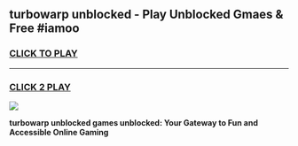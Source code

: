 
## turbowarp unblocked - Play Unblocked Gmaes & Free #iamoo
<h3>
<a href="https://news.freeplayer.one?title=turbowarp_unblocked&ref=26F">CLICK TO PLAY</a></h3>
<hr>

<h3>
<a href="https://news.freeplayer.one?title=turbowarp_unblocked&ref=26F">CLICK 2 PLAY</a>
  
</h3>

<a href="https://news.freeplayer.one?title=turbowarp_unblocked&ref=26F/"><img src="https://clearcache.store/games.png"></a>


**turbowarp unblocked games unblocked: Your Gateway to Fun and Accessible Online Gaming**
